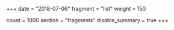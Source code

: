 +++
date = "2018-07-06"
fragment = "list"
weight = 150

count = 1000
section = "fragments"
disable_summary = true
+++
